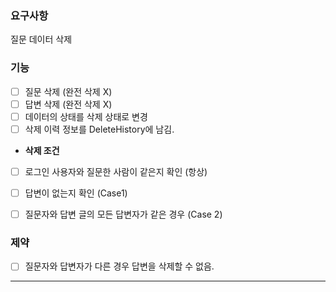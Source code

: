 

### 요구사항
질문 데이터 삭제


### 기능
* [ ] 질문 삭제 (완전 삭제 X)  
* [ ] 답변 삭제 (완전 삭제 X)
* [ ] 데이터의 상태를 삭제 상태로 변경
* [ ] 삭제 이력 정보를 DeleteHistory에 남김.

* **삭제 조건**    
* [ ] 로그인 사용자와 질문한 사람이 같은지 확인 (항상)
* [ ] 답변이 없는지 확인 (Case1)
* [ ] 질문자와 답변 글의 모든 답변자가 같은 경우 (Case 2)


### 제약
* [ ] 질문자와 답변자가 다른 경우 답변을 삭제할 수 없음.


---